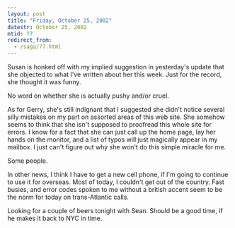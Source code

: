 ```yaml
---
layout: post
title: "Friday, October 25, 2002"
datestr: October 25, 2002
mtid: 77
redirect_from:
  - /saga/77.html
---
```


Susan is honked off with my implied suggestion in yesterday's update that she
objected to what I've written about her this week. Just for the record, she
thought it was funny.

No word on whether she is actually pushy and/or cruel.

As for Gerry, she's still indignant that I suggested she didn't notice several
silly mistakes on my part on assorted areas of this web site. She somehow seems
to think that she isn't supposed to proofread this whole site for errors. I
know for a fact that she can just call up the home page, lay
her hands on the monitor, and a list of typos will just magically appear in
my mailbox. I just can't figure out why she won't do this simple miracle for
me.

Some people.

In other news, I think I have to get a new cell phone, if I'm going to continue
to use it for overseas. Most of today, I couldn't get out of the country. Fast
busies, and error codes spoken to me without a british accent seem to be the
norm for today on trans-Atlantic calls.

Looking for a couple of beers tonight with Sean. Should be a good time, if
he makes it back to NYC in time.

